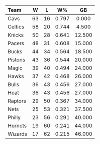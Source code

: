 | Team                             |  W  |  L  |  W%   |   GB   |
|:---------------------------------|:---:|:---:|:-----:|:------:|
| [](/r/clevelandcavs) Cavs        | 63  | 16  | 0.797 | 0.000  |
| [](/r/bostonceltics) Celtics     | 58  | 20  | 0.744 | 4.500  |
| [](/r/nyknicks) Knicks           | 50  | 28  | 0.641 | 12.500 |
| [](/r/pacers) Pacers             | 48  | 31  | 0.608 | 15.000 |
| [](/r/mkebucks) Bucks            | 44  | 34  | 0.564 | 18.500 |
| [](/r/detroitpistons) Pistons    | 43  | 36  | 0.544 | 20.000 |
| [](/r/orlandomagic) Magic        | 39  | 40  | 0.494 | 24.000 |
| [](/r/atlantahawks) Hawks        | 37  | 42  | 0.468 | 26.000 |
| [](/r/chicagobulls) Bulls        | 36  | 43  | 0.456 | 27.000 |
| [](/r/heat) Heat                 | 36  | 43  | 0.456 | 27.000 |
| [](/r/torontoraptors) Raptors    | 29  | 50  | 0.367 | 34.000 |
| [](/r/gonets) Nets               | 25  | 53  | 0.321 | 37.500 |
| [](/r/sixers) Philly             | 23  | 56  | 0.291 | 40.000 |
| [](/r/charlottehornets) Hornets  | 19  | 60  | 0.241 | 44.000 |
| [](/r/washingtonwizards) Wizards | 17  | 62  | 0.215 | 46.000 |
